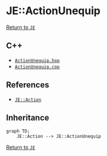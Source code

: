 # JE::ActionUnequip

[Return to `JE`](/docs/je.md)

## C++

- [`ActionUnequip.hpp`](/src/je/ActionUnequip.hpp)
- [`ActionUnequip.cpp`](/src/je/ActionUnequip.cpp)

## References

- [`JE::Action`](/docs/je/Action.md)

## Inheritance

```mermaid
graph TD;
    JE::Action --> JE::ActionUnequip
```

[Return to `JE`](/docs/je.md)